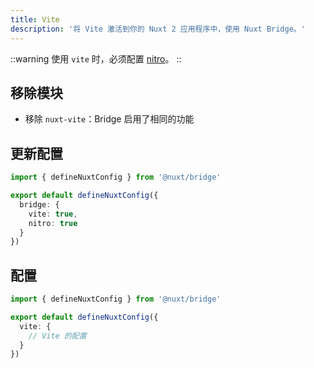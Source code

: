 ```yaml
---
title: Vite
description: '将 Vite 激活到你的 Nuxt 2 应用程序中，使用 Nuxt Bridge。'
---
```


::warning
使用 `vite` 时，必须配置 [nitro](/docs/bridge/nitro)。
::

## 移除模块

- 移除 `nuxt-vite`：Bridge 启用了相同的功能

## 更新配置

```ts [nuxt.config.ts]
import { defineNuxtConfig } from '@nuxt/bridge'

export default defineNuxtConfig({
  bridge: {
    vite: true,
    nitro: true
  }
})
```

## 配置

```ts [nuxt.config.ts]
import { defineNuxtConfig } from '@nuxt/bridge'

export default defineNuxtConfig({
  vite: {
    // Vite 的配置
  }
})
```